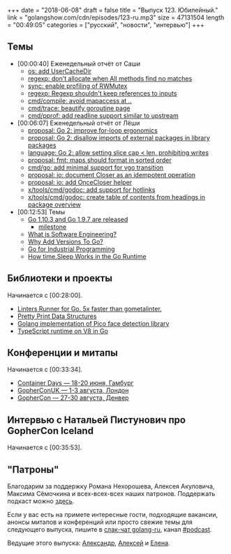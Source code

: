 +++
date = "2018-06-08"
draft = false
title = "Выпуск 123. Юбилейный."
link = "golangshow.com/cdn/episodes/123-ru.mp3"
size = 47131504
length = "00:49:05"
categories = ["русский", "новости", "интервью"]
+++

## Темы

* [00:00:40] Еженедельный отчёт от Саши
  * [os: add UserCacheDir](https://github.com/golang/go/commit/816154b06553a4cf8ee7ad089f5e444b37bed43d)
  * [regexp: don't allocate when All methods find no matches](https://github.com/golang/go/commit/df5997b99b9a89e1198596366230fa6c4dd50b70)
  * [sync: enable profiling of RWMutex](https://github.com/golang/go/commit/88ba64582703cea0d66a098730215554537572de)
  * [regexp: Regexp shouldn't keep references to inputs](https://github.com/golang/go/commit/7263540146c75de8037501b3d6fb64f59a0d1956)
  * [cmd/compile: avoid mapaccess at ..](https://github.com/golang/go/commit/c12b185a6ed143e7b397bd58489866505756be0e)
  * [cmd/trace: beautify goroutine page](https://github.com/golang/go/commit/ea1f4832401afb6bd89bf145db3791e7de6cadc4)
  *  [cmd/pprof: add readline support similar to upstream](https://github.com/golang/go/commit/3f89214940d1f922bc4fde923de658a2ec1e4ac3)
* [00:06:07] Еженедельный отчёт от Лёши
  * [proposal: Go 2: improve for-loop ergonomics](https://github.com/golang/go/issues/24282)
  * [proposal: Go 2: disallow imports of external packages in library packages](https://github.com/golang/go/issues/25588)
  * [language: Go 2: allow setting slice cap < len, prohibiting writes](https://github.com/golang/go/issues/25725)
  * [proposal: fmt: maps should format in sorted order](https://github.com/golang/go/issues/21095)
  * [cmd/go: add minimal support for vgo transition](https://github.com/golang/go/issues/25069)
  * [proposal: io: document Closer as an idempotent operation](https://github.com/golang/go/issues/25390)
  * [proposal: io: add OnceCloser helper](https://github.com/golang/go/issues/25408)
  * [x/tools/cmd/godoc: add support for hotlinks](https://github.com/golang/go/issues/25444)
  * [x/tools/cmd/godoc: create table of contents from headings in package overview](https://github.com/golang/go/issues/25449)
* [00:12:53] Темы
  * [Go 1.10.3 and Go 1.9.7 are released](https://groups.google.com/forum/#!topic/golang-announce/_S9YQriFKuU)
    * [milestone](https://github.com/golang/go/issues?q=milestone%3AGo1.10.3)
  * [What is Software Engineering?](https://research.swtch.com/vgo-eng)
  * [Why Add Versions To Go?](https://research.swtch.com/vgo-why-versions)
  * [Go for Industrial Programming](https://peter.bourgon.org/go-for-industrial-programming/)
  * [How time.Sleep Works in the Go Runtime](https://github.com/golang/go/issues/25471#issuecomment-391906366)

## Библиотеки и проекты

Начинается с [00:28:00].

* [Linters Runner for Go. 5x faster than gometalinter.](https://github.com/golangci/golangci-lint)
* [Pretty Print Data Structures](https://github.com/shivamMg/ppds)
* [Golang implementation of Pico face detection library](https://github.com/esimov/pigo)
* [TypeScript runtime on V8 in Go](https://github.com/ry/deno)

## Конференции и митапы

Начинается с [00:33:34].

* [Container Days — 18-20 июня, Гамбург](https://containerdays.io/)
* [GopherConUK — 1-3 августа, Лондон](https://www.golanguk.com)
* [GopherCon — 27-30 августа, Денвер](https://www.gophercon.com/)

## Интервью с Натальей Пистунович про GopherCon Iceland

Начинается с [00:35:53].

## "Патроны"

Благодарим за поддержку Романа Нехорошева, Алексея Акуловича, Максима Сёмочкина и всех-всех-всех
наших патронов. Поддержать подкаст можно [здесь](https://www.patreon.com/golangshow).

Если у вас есть на примете интересные гости, подходящие вакансии, анонсы митапов и конференций
или просто свежие темы для следующего выпуска, пишите в [слак-чат golang-ru](http://slack.golang-ru.com), канал [#podcast](https://golang-ru.slack.com/messages/C065X9AMS).

Ведущие этого выпуска:
[Александр](https://twitter.com/LK4D4math), [Алексей](https://twitter.com/paaleksey) и [Елена](https://twitter.com/webdeva).
